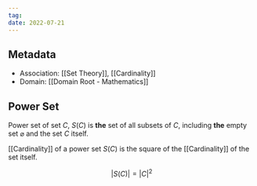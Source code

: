 ```yaml
---
tag:
date: 2022-07-21
---
```


## Metadata
- Association: [[Set Theory]], [[Cardinality]]
- Domain: [[Domain Root - Mathematics]]

## Power Set

Power set of set $C$, $S(C)$ is **the** set of all subsets of $C$, including **the** empty set $\varnothing$ and the set $C$ itself.

[[Cardinality]] of a power set $S(C)$ is the square of the [[Cardinality]] of the set itself.

$$|S(C)| = |C|^2$$